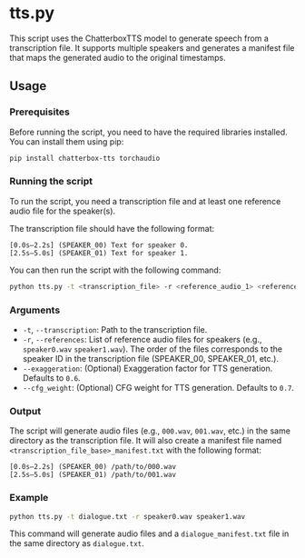 # tts.py

This script uses the ChatterboxTTS model to generate speech from a transcription file. It supports multiple speakers and generates a manifest file that maps the generated audio to the original timestamps.

## Usage

### Prerequisites

Before running the script, you need to have the required libraries installed. You can install them using pip:

```bash
pip install chatterbox-tts torchaudio
```

### Running the script

To run the script, you need a transcription file and at least one reference audio file for the speaker(s).

The transcription file should have the following format:

```
[0.0s–2.2s] (SPEAKER_00) Text for speaker 0.
[2.5s–5.0s] (SPEAKER_01) Text for speaker 1.
```

You can then run the script with the following command:

```bash
python tts.py -t <transcription_file> -r <reference_audio_1> <reference_audio_2> ...
```

### Arguments

*   `-t`, `--transcription`: Path to the transcription file.
*   `-r`, `--references`: List of reference audio files for speakers (e.g., `speaker0.wav` `speaker1.wav`). The order of the files corresponds to the speaker ID in the transcription file (SPEAKER_00, SPEAKER_01, etc.).
*   `--exaggeration`: (Optional) Exaggeration factor for TTS generation. Defaults to `0.6`.
*   `--cfg_weight`: (Optional) CFG weight for TTS generation. Defaults to `0.7`.

### Output

The script will generate audio files (e.g., `000.wav`, `001.wav`, etc.) in the same directory as the transcription file. It will also create a manifest file named `<transcription_file_base>_manifest.txt` with the following format:

```
[0.0s–2.2s] (SPEAKER_00) /path/to/000.wav
[2.5s–5.0s] (SPEAKER_01) /path/to/001.wav
```

### Example

```bash
python tts.py -t dialogue.txt -r speaker0.wav speaker1.wav
```

This command will generate audio files and a `dialogue_manifest.txt` file in the same directory as `dialogue.txt`.
